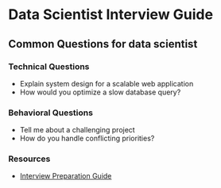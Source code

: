 # Data Scientist Interview Guide

## Common Questions for data scientist

### Technical Questions
- Explain system design for a scalable web application
- How would you optimize a slow database query?

### Behavioral Questions
- Tell me about a challenging project
- How do you handle conflicting priorities?

### Resources
- [Interview Preparation Guide](https://example.com/data_scientist_guide)
